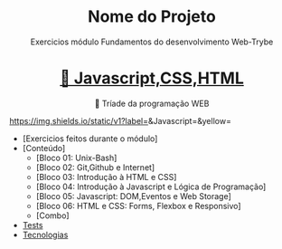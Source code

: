 <h1 align="center">Nome do Projeto</h1>

<p align="center">Exercicios módulo Fundamentos do desenvolvimento Web-Trybe</p>

<h1 align="center">
    <a href="https://pt-br.reactjs.org/">🔗 Javascript,CSS,HTML</a>
</h1>
<p align="center">🚀 Tríade da programação WEB</p>

https://img.shields.io/static/v1?label=<LABEL>&Javascript=<MESSAGE>&yellow=<COLOR>

<!--ts-->
   * [Exercicios feitos durante o módulo]
   * [Conteúdo]
      * [Bloco 01: Unix-Bash]
      * [Bloco 02: Git,Github e Internet]
      * [Bloco 03: Introdução à HTML e CSS]
      * [Bloco 04: Introdução à Javascript e Lógica de Programação]
      * [Bloco 05: Javascript: DOM,Eventos e Web Storage]
      * [Bloco 06: HTML e CSS: Forms, Flexbox e Responsivo]
      * [Combo]
   * [Tests](#testes)
   * [Tecnologias](#tecnologias)
<!--te-->
